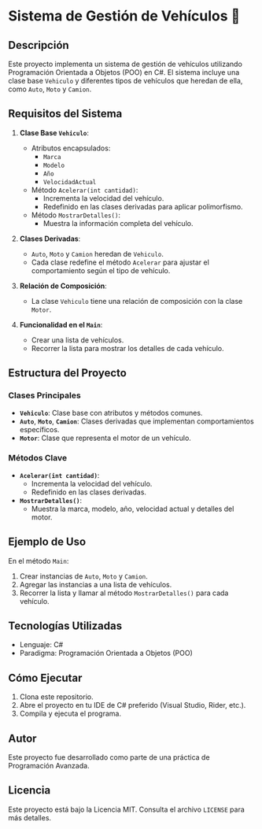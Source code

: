 # Sistema de Gestión de Vehículos 🚗

## Descripción
Este proyecto implementa un sistema de gestión de vehículos utilizando Programación Orientada a Objetos (POO) en C#. El sistema incluye una clase base `Vehiculo` y diferentes tipos de vehículos que heredan de ella, como `Auto`, `Moto` y `Camion`.

## Requisitos del Sistema

1. **Clase Base `Vehiculo`**:
    - Atributos encapsulados:
      - `Marca`
      - `Modelo`
      - `Año`
      - `VelocidadActual`
    - Método `Acelerar(int cantidad)`:
      - Incrementa la velocidad del vehículo.
      - Redefinido en las clases derivadas para aplicar polimorfismo.
    - Método `MostrarDetalles()`:
      - Muestra la información completa del vehículo.

2. **Clases Derivadas**:
    - `Auto`, `Moto` y `Camion` heredan de `Vehiculo`.
    - Cada clase redefine el método `Acelerar` para ajustar el comportamiento según el tipo de vehículo.

3. **Relación de Composición**:
    - La clase `Vehiculo` tiene una relación de composición con la clase `Motor`.

4. **Funcionalidad en el `Main`**:
    - Crear una lista de vehículos.
    - Recorrer la lista para mostrar los detalles de cada vehículo.

## Estructura del Proyecto

### Clases Principales
- **`Vehiculo`**: Clase base con atributos y métodos comunes.
- **`Auto`**, **`Moto`**, **`Camion`**: Clases derivadas que implementan comportamientos específicos.
- **`Motor`**: Clase que representa el motor de un vehículo.

### Métodos Clave
- **`Acelerar(int cantidad)`**:
  - Incrementa la velocidad del vehículo.
  - Redefinido en las clases derivadas.
- **`MostrarDetalles()`**:
  - Muestra la marca, modelo, año, velocidad actual y detalles del motor.

## Ejemplo de Uso

En el método `Main`:
1. Crear instancias de `Auto`, `Moto` y `Camion`.
2. Agregar las instancias a una lista de vehículos.
3. Recorrer la lista y llamar al método `MostrarDetalles()` para cada vehículo.

## Tecnologías Utilizadas
- Lenguaje: C#
- Paradigma: Programación Orientada a Objetos (POO)

## Cómo Ejecutar
1. Clona este repositorio.
2. Abre el proyecto en tu IDE de C# preferido (Visual Studio, Rider, etc.).
3. Compila y ejecuta el programa.

## Autor
Este proyecto fue desarrollado como parte de una práctica de Programación Avanzada.

## Licencia
Este proyecto está bajo la Licencia MIT. Consulta el archivo `LICENSE` para más detalles.  